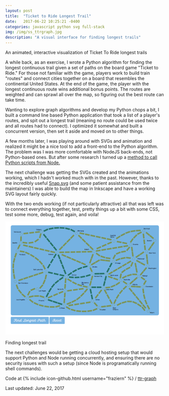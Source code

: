 ```yaml
---
layout: post
title:  "Ticket to Ride Longest Trail"
date:   2017-06-22 10:25:21 -0400
categories: javascript python svg full-stack
img: /img/ss_ttrgraph.jpg
description: "A visual interface for finding longest trails"
---
```

An animated, interactive visualization of Ticket To Ride longest trails

A while back, as an exercise, I wrote a Python algorithm for finding the longest continuous trail given a set of paths on the board game "Ticket to Ride." For those not familiar with the game, players work to build train "routes" and connect cities together on a board that resembles the continental United States. At the end of the game, the player with the longest continuous route wins additional bonus points. The routes are weighted and can sprawl all over the map, so figuring out the best route can take time.

Wanting to explore graph algorithms and develop my Python chops a bit, I built a command line based Python application that took a list of a player's routes, and spit out a longest trail (meaning no route could be used twice and all routes had to connect). I optimized it somewhat and built a concurrent version, then set it aside and moved on to other things.

A few months later, I was playing around with SVGs and animation and realized it might be a nice tool to add a front-end to the Python algorithm. The problem was I was more comfortable with NodeJS back-ends, not Python-based ones. But after some research I turned up a [method to call Python scripts from Node.](http://www.sohamkamani.com/blog/2015/08/21/python-nodejs-comm/)

The next challenge was getting the SVGs created and the animations working, which I hadn't worked much with in the past. However, thanks to the incredibly useful [Snap.svg](http://snapsvg.io/) (and some patient assistance from the maintainers) I was able to build the map in Inkscape and have a working SVG layout fairly quickly.

With the two ends working (if not particularly attractive) all that was left was to connect everything together, test, pretty things up a bit with some CSS, test some more, debug, test again, and voila!

![Project screenshot](/img/gif_ttrgraph.gif)
<div class="caption">Finding longest trail</div>

The next challenges would be getting a cloud hosting setup that would support Python and Node running concurrently, and ensuring there are no security issues with such a setup (since Node is programatically running shell commands).

Code at  {% include icon-github.html username="fraziern" %} / [ttr-graph](https://github.com/fraziern/ttr-graph)

Last updated: June 22, 2017
